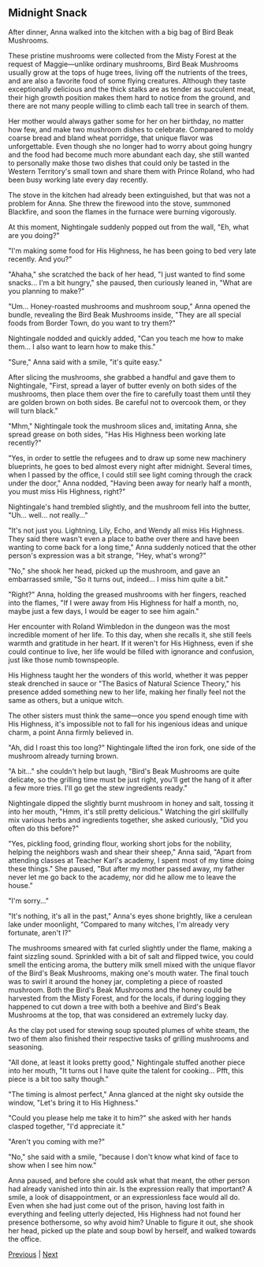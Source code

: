 ## Midnight Snack
After dinner, Anna walked into the kitchen with a big bag of Bird Beak Mushrooms.



These pristine mushrooms were collected from the Misty Forest at the request of Maggie—unlike ordinary mushrooms, Bird Beak Mushrooms usually grow at the tops of huge trees, living off the nutrients of the trees, and are also a favorite food of some flying creatures. Although they taste exceptionally delicious and the thick stalks are as tender as succulent meat, their high growth position makes them hard to notice from the ground, and there are not many people willing to climb each tall tree in search of them.



Her mother would always gather some for her on her birthday, no matter how few, and make two mushroom dishes to celebrate. Compared to moldy coarse bread and bland wheat porridge, that unique flavor was unforgettable. Even though she no longer had to worry about going hungry and the food had become much more abundant each day, she still wanted to personally make those two dishes that could only be tasted in the Western Territory's small town and share them with Prince Roland, who had been busy working late every day recently.



The stove in the kitchen had already been extinguished, but that was not a problem for Anna. She threw the firewood into the stove, summoned Blackfire, and soon the flames in the furnace were burning vigorously.



At this moment, Nightingale suddenly popped out from the wall, "Eh, what are you doing?"



"I'm making some food for His Highness, he has been going to bed very late recently. And you?"



"Ahaha," she scratched the back of her head, "I just wanted to find some snacks... I'm a bit hungry," she paused, then curiously leaned in, "What are you planning to make?"



"Um... Honey-roasted mushrooms and mushroom soup," Anna opened the bundle, revealing the Bird Beak Mushrooms inside, "They are all special foods from Border Town, do you want to try them?"



Nightingale nodded and quickly added, "Can you teach me how to make them... I also want to learn how to make this."



"Sure," Anna said with a smile, "it's quite easy."



After slicing the mushrooms, she grabbed a handful and gave them to Nightingale, "First, spread a layer of butter evenly on both sides of the mushrooms, then place them over the fire to carefully toast them until they are golden brown on both sides. Be careful not to overcook them, or they will turn black."



"Mhm," Nightingale took the mushroom slices and, imitating Anna, she spread grease on both sides, "Has His Highness been working late recently?"



"Yes, in order to settle the refugees and to draw up some new machinery blueprints, he goes to bed almost every night after midnight. Several times, when I passed by the office, I could still see light coming through the crack under the door," Anna nodded, "Having been away for nearly half a month, you must miss His Highness, right?"



Nightingale's hand trembled slightly, and the mushroom fell into the butter, "Uh... well... not really..."



"It's not just you. Lightning, Lily, Echo, and Wendy all miss His Highness. They said there wasn't even a place to bathe over there and have been wanting to come back for a long time," Anna suddenly noticed that the other person's expression was a bit strange, "Hey, what's wrong?"



"No," she shook her head, picked up the mushroom, and gave an embarrassed smile, "So it turns out, indeed... I miss him quite a bit."



"Right?" Anna, holding the greased mushrooms with her fingers, reached into the flames, "If I were away from His Highness for half a month, no, maybe just a few days, I would be eager to see him again."



Her encounter with Roland Wimbledon in the dungeon was the most incredible moment of her life. To this day, when she recalls it, she still feels warmth and gratitude in her heart. If it weren't for His Highness, even if she could continue to live, her life would be filled with ignorance and confusion, just like those numb townspeople.



His Highness taught her the wonders of this world, whether it was pepper steak drenched in sauce or "The Basics of Natural Science Theory," his presence added something new to her life, making her finally feel not the same as others, but a unique witch.



The other sisters must think the same—once you spend enough time with His Highness, it's impossible not to fall for his ingenious ideas and unique charm, a point Anna firmly believed in.



"Ah, did I roast this too long?" Nightingale lifted the iron fork, one side of the mushroom already turning brown.



"A bit..." she couldn't help but laugh, "Bird's Beak Mushrooms are quite delicate, so the grilling time must be just right, you'll get the hang of it after a few more tries. I'll go get the stew ingredients ready."



Nightingale dipped the slightly burnt mushroom in honey and salt, tossing it into her mouth, "Hmm, it's still pretty delicious." Watching the girl skillfully mix various herbs and ingredients together, she asked curiously, "Did you often do this before?"



"Yes, pickling food, grinding flour, working short jobs for the nobility, helping the neighbors wash and shear their sheep," Anna said, "Apart from attending classes at Teacher Karl's academy, I spent most of my time doing these things." She paused, "But after my mother passed away, my father never let me go back to the academy, nor did he allow me to leave the house."



"I'm sorry..."



"It's nothing, it's all in the past," Anna's eyes shone brightly, like a cerulean lake under moonlight, "Compared to many witches, I'm already very fortunate, aren't I?"



The mushrooms smeared with fat curled slightly under the flame, making a faint sizzling sound. Sprinkled with a bit of salt and flipped twice, you could smell the enticing aroma, the buttery milk smell mixed with the unique flavor of the Bird's Beak Mushrooms, making one's mouth water. The final touch was to swirl it around the honey jar, completing a piece of roasted mushroom. Both the Bird's Beak Mushrooms and the honey could be harvested from the Misty Forest, and for the locals, if during logging they happened to cut down a tree with both a beehive and Bird's Beak Mushrooms at the top, that was considered an extremely lucky day.



As the clay pot used for stewing soup spouted plumes of white steam, the two of them also finished their respective tasks of grilling mushrooms and seasoning.

"All done, at least it looks pretty good," Nightingale stuffed another piece into her mouth, "It turns out I have quite the talent for cooking... Pfft, this piece is a bit too salty though."

"The timing is almost perfect," Anna glanced at the night sky outside the window, "Let's bring it to His Highness."

"Could you please help me take it to him?" she asked with her hands clasped together, "I'd appreciate it."

"Aren't you coming with me?"

"No," she said with a smile, "because I don't know what kind of face to show when I see him now."

Anna paused, and before she could ask what that meant, the other person had already vanished into thin air. Is the expression really that important? A smile, a look of disappointment, or an expressionless face would all do. Even when she had just come out of the prison, having lost faith in everything and feeling utterly dejected, His Highness had not found her presence bothersome, so why avoid him? Unable to figure it out, she shook her head, picked up the plate and soup bowl by herself, and walked towards the office.





[Previous](CH0238.md) | [Next](CH0240.md)
